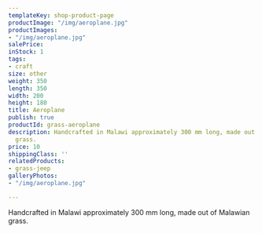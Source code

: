```yaml
---
templateKey: shop-product-page
productImage: "/img/aeroplane.jpg"
productImages:
- "/img/aeroplane.jpg"
salePrice: 
inStock: 1
tags:
- craft
size: other
weight: 350
length: 350
width: 200
height: 180
title: Aeroplane
publish: true
productId: grass-aeroplane
description: Handcrafted in Malawi approximately 300 mm long, made out of Malawian
  grass.
price: 10
shippingClass: ''
relatedProducts:
- grass-jeep
galleryPhotos:
- "/img/aeroplane.jpg"

---
```

Handcrafted in Malawi approximately 300 mm long, made out of Malawian grass.